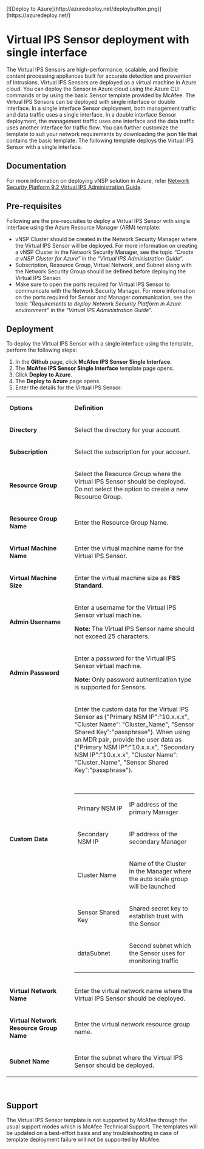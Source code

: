 <p>[![Deploy to Azure](http://azuredeploy.net/deploybutton.png)](https://azuredeploy.net/)</p>
<h1>Virtual IPS Sensor deployment with single interface</h1>
<p>The Virtual IPS Sensors are high-performance, scalable, and flexible content processing appliances built for accurate detection and prevention of intrusions. Virtual IPS Sensors are deployed as a virtual machine in Azure cloud. You can deploy the Sensor in Azure cloud using the Azure CLI commands or by using the basic Sensor template provided by McAfee. The Virtual IPS Sensors can be deployed with single interface or double interface. In a single interface Sensor deployment, both management traffic and data traffic uses a single interface. In a double interface Sensor deployment, the management traffic uses one interface and the data traffic uses another interface for traffic flow. You can further customize the template to suit your network requirements by downloading the json file that contains the basic template. The following template deploys the Virtual IPS Sensor with a single interface.</p>
<h2>Documentation</h2>
<p>For more information on deploying vNSP solution in Azure, refer <a href="https://kc.mcafee.com/corporate/index?page=content&amp;id=PD27461&amp;actp=null&amp;viewlocale=en_US&amp;showDraft=false&amp;platinum_status=false&amp;locale=en_US">Network Security Platform 9.2 Virtual IPS Administration Guide</a>.</p>
<h2>Pre-requisites</h2>
<p>Following are the pre-requisites to deploy a Virtual IPS Sensor with single interface using the Azure Resource Manager (ARM) template:</p>
<ul>
<li>vNSP Cluster should be created in the Network Security Manager where the Virtual IPS Sensor will be deployed. For more information on creating a vNSP Cluster in the Network Security Manager, see the topic <em>&ldquo;Create a vNSP Cluster for Azure&rdquo;</em> in the <em>&ldquo;Virtual IPS Administration Guide</em>&rdquo;.</li>
<li>Subscription, Resource Group, Virtual Network, and Subnet along with the Network Security Group should be defined before deploying the Virtual IPS Sensor.</li>
<li>Make sure to open the ports required for Virtual IPS Sensor to communicate with the Network Security Manager. For more information on the ports required for Sensor and Manager communication, see the topic &ldquo;<em>Requirements to deploy Network Security Platform in Azure environment&rdquo;</em> in the <em>&ldquo;Virtual IPS Administration Guide</em>&rdquo;.</li>
</ul>
<h2>Deployment</h2>
<p>To deploy the Virtual IPS Sensor with a single interface using the template, perform the following steps:</p>
<ol>
<li>In the <strong>Github</strong> page, click <strong>McAfee IPS Sensor Single Interface</strong>.</li>
<li>The <strong>McAfee IPS Sensor Single Interface</strong> template page opens.</li>
<li>Click <strong>Deploy to Azure</strong>.</li>
<li>The <strong>Deploy to Azure</strong> page opens.</li>
<li>Enter the details for the Virtual IPS Sensor:</li>
</ol>
<table>
<tbody>
<tr>
<td width="204">
<p><strong>Options</strong></p>
</td>
<td width="420">
<p><strong>Definition</strong></p>
</td>
</tr>
<tr>
<td width="204">
<p><strong>Directory</strong></p>
</td>
<td width="420">
<p>Select the directory for your account.</p>
</td>
</tr>
<tr>
<td width="204">
<p><strong>Subscription</strong></p>
</td>
<td width="420">
<p>Select the subscription for your account.</p>
</td>
</tr>
<tr>
<td width="204">
<p><strong>Resource Group</strong></p>
</td>
<td width="420">
<p>Select the Resource Group where the Virtual IPS Sensor should be deployed. Do not select the option to create a new Resource Group.</p>
</td>
</tr>
<tr>
<td width="204">
<p><strong>Resource Group Name</strong></p>
</td>
<td width="420">
<p>Enter the Resource Group Name.</p>
</td>
</tr>
<tr>
<td width="204">
<p><strong>Virtual Machine Name</strong></p>
</td>
<td width="420">
<p>Enter the virtual machine name for the Virtual IPS Sensor.</p>
</td>
</tr>
<tr>
<td width="204">
<p><strong>Virtual Machine Size</strong></p>
</td>
<td width="420">
<p>Enter the virtual machine size as <strong>F8S Standard</strong>.</p>
</td>
</tr>
<tr>
<td width="204">
<p><strong>Admin Username</strong></p>
</td>
<td width="420">
<p>Enter a username for the Virtual IPS Sensor virtual machine.</p>
<p><strong>Note:</strong> The Virtual IPS Sensor name should not exceed 25 characters.</p>
</td>
</tr>
<tr>
<td width="204">
<p><strong>Admin Password</strong></p>
</td>
<td width="420">
<p>Enter a password for the Virtual IPS Sensor virtual machine.</p>
<p><strong>Note:</strong> Only password authentication type is supported for Sensors.</p>
</td>
</tr>
<tr>
<td width="204">
<p><strong>Custom Data</strong></p>
</td>
<td width="420">
<p>Enter the custom data for the Virtual IPS Sensor as {"Primary NSM IP":"10.x.x.x", "Cluster Name": "Cluster_Name", "Sensor Shared Key":"passphrase"}. When using an MDR pair, provide the user data as {"Primary NSM IP":"10.x.x.x", "Secondary NSM IP":"10.x.x.x", "Cluster Name": "Cluster_Name", "Sensor Shared Key":"passphrase"}.</p>
<p>&nbsp;</p>
<table>
<tbody>
<tr>
<td width="155">
<p>Primary NSM IP</p>
</td>
<td width="250">
<p>IP address of the primary Manager</p>
</td>
</tr>
<tr>
<td width="155">
<p>Secondary NSM IP</p>
</td>
<td width="250">
<p>IP address of the secondary Manager</p>
</td>
</tr>
<tr>
<td width="155">
<p>Cluster Name</p>
</td>
<td width="250">
<p>Name of the Cluster in the Manager where the auto scale group will be launched</p>
</td>
</tr>
<tr>
<td width="155">
<p>Sensor Shared Key</p>
</td>
<td width="250">
<p>Shared secret key to establish trust with the Sensor</p>
</td>
</tr>
<tr>
<td width="155">
<p>dataSubnet</p>
</td>
<td width="250">
<p>Second subnet which the Sensor uses for monitoring traffic</p>
</td>
</tr>
</tbody>
</table>
</td>
</tr>
<tr>
<td width="204">
<p><strong>Virtual Network Name</strong></p>
</td>
<td width="420">
<p>Enter the virtual network name where the Virtual IPS Sensor should be deployed.</p>
</td>
</tr>
<tr>
<td width="204">
<p><strong>Virtual Network Resource Group Name</strong></p>
</td>
<td width="420">
<p>Enter the virtual network resource group name.</p>
</td>
</tr>
<tr>
<td width="204">
<p><strong>Subnet Name</strong></p>
</td>
<td width="420">
<p>Enter the subnet where the Virtual IPS Sensor should be deployed.</p>
</td>
</tr>
</tbody>
</table>
<p>&nbsp;</p>
<h2>Support</h2>
<p>The Virtual IPS Sensor template is not supported by McAfee through the usual support modes which is McAfee Technical Support. The templates will be updated on a best-effort basis and any troubleshooting in case of template deployment failure will not be supported by McAfee.</p>
<p>&nbsp;</p>